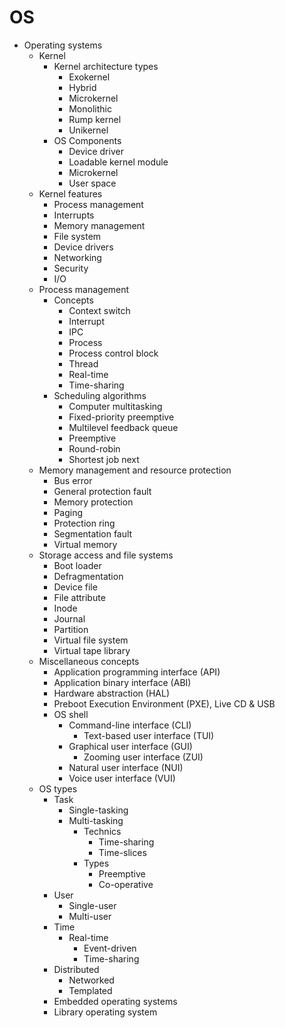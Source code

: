 # OS


* Operating systems
  * Kernel
    * Kernel architecture types
      - Exokernel
      - Hybrid
      - Microkernel
      - Monolithic
      - Rump kernel
      - Unikernel
    * OS Components
      - Device driver
      - Loadable kernel module
      - Microkernel
      - User space
  * Kernel features
    - Process management
    - Interrupts
    - Memory management
    - File system
    - Device drivers
    - Networking
    - Security
    - I/O
  * Process management
    * Concepts
      - Context switch
      - Interrupt
      - IPC
      - Process
      - Process control block
      - Thread
      - Real-time
      - Time-sharing
    * Scheduling algorithms
      - Computer multitasking
      - Fixed-priority preemptive
      - Multilevel feedback queue
      - Preemptive
      - Round-robin
      - Shortest job next
  * Memory management and resource protection
    - Bus error
    - General protection fault
    - Memory protection
    - Paging
    - Protection ring
    - Segmentation fault
    - Virtual memory
  * Storage access and file systems
    - Boot loader
    - Defragmentation
    - Device file
    - File attribute
    - Inode
    - Journal
    - Partition
    - Virtual file system
    - Virtual tape library
  * Miscellaneous concepts
    - Application programming interface (API)
    - Application binary interface (ABI)
    - Hardware abstraction (HAL)
    - Preboot Execution Environment (PXE), Live CD & USB
    - OS shell
      - Command-line interface (CLI)
        - Text-based user interface (TUI)
      - Graphical user interface (GUI)
        - Zooming user interface (ZUI)
      - Natural user interface (NUI)
      - Voice user interface (VUI)
  * OS types
    - Task
      - Single-tasking
      - Multi-tasking
        - Technics
          - Time-sharing
          - Time-slices
        - Types
          - Preemptive
          - Co-operative
    - User
      - Single-user
      - Multi-user
    - Time
      - Real-time
        - Event-driven
        - Time-sharing
    - Distributed
      - Networked
      - Templated
    - Embedded operating systems
    - Library operating system
